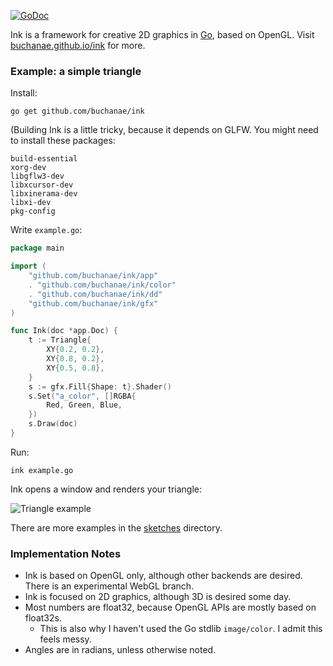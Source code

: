 <a href="https://godoc.org/github.com/buchanae/ink"><img src="https://godoc.org/github.com/buchanae/ink?status.svg" alt="GoDoc"></a>

Ink is a framework for creative 2D graphics in [Go](https://golang.org), based on OpenGL. Visit [buchanae.github.io/ink](https://buchanae.github.io/ink/) for more.

### Example: a simple triangle
Install:
```
go get github.com/buchanae/ink
```

(Building Ink is a little tricky, because it depends on GLFW. You might need to install these packages:
```
build-essential
xorg-dev 
libgflw3-dev
libxcursor-dev 
libxinerama-dev 
libxi-dev
pkg-config
```

Write `example.go`:
```go
package main

import (
	"github.com/buchanae/ink/app"
	. "github.com/buchanae/ink/color"
	. "github.com/buchanae/ink/dd"
	"github.com/buchanae/ink/gfx"
)

func Ink(doc *app.Doc) {
	t := Triangle{
		XY{0.2, 0.2},
		XY{0.8, 0.2},
		XY{0.5, 0.8},
	}
	s := gfx.Fill{Shape: t}.Shader()
	s.Set("a_color", []RGBA{
		Red, Green, Blue,
	})
	s.Draw(doc)
}
```

Run:
```
ink example.go
```

Ink opens a window and renders your triangle:

![Triangle example](https://buchanae.github.io/ink/assets/snapshots/001_triangle.png)

There are more examples in the [sketches](./sketches) directory.

### Implementation Notes

- Ink is based on OpenGL only, although other backends are desired. There is an experimental WebGL branch.
- Ink is focused on 2D graphics, although 3D is desired some day.
- Most numbers are float32, because OpenGL APIs are mostly based on float32s.
  - This is also why I haven't used the Go stdlib `image/color`. I admit this feels messy.
- Angles are in radians, unless otherwise noted.
